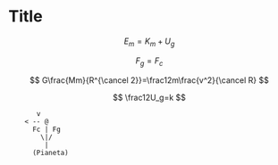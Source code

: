 # Title


$$
E_m=K_m+U_g
$$


$$
F_g=F_c
$$

$$
G\frac{Mm}{R^{\cancel 2}}=\frac12m\frac{v^2}{\cancel R}
$$

$$
\frac12U_g=k
$$


           v
        < -- @
          Fc | Fg
            \|/  
             |
          (Pianeta)
         



<!--stackedit_data:
eyJoaXN0b3J5IjpbLTM3MDE3MTEyM119
-->
